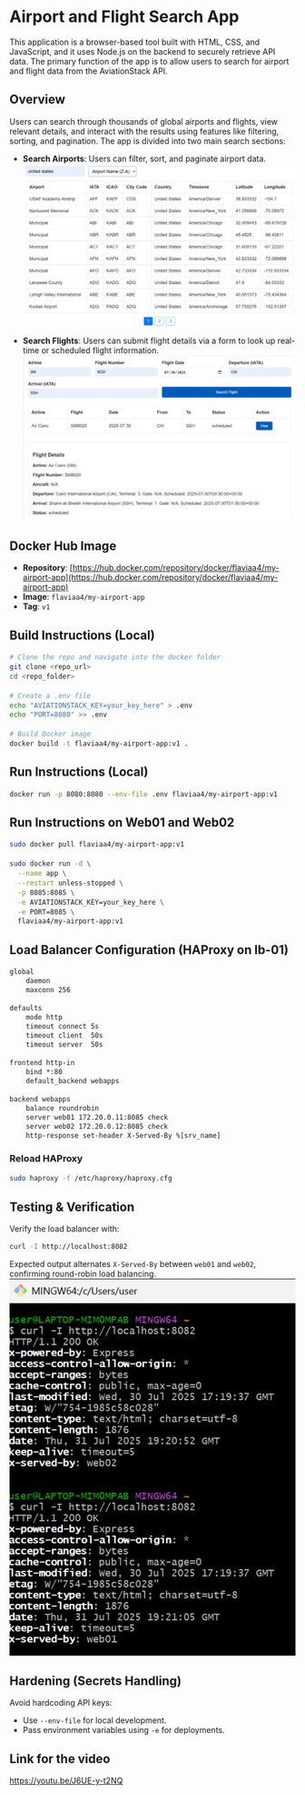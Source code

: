 
# Airport and Flight Search App

This application is a browser-based tool built with HTML, CSS, and JavaScript, and it uses Node.js on the backend to securely retrieve API data. The primary function of the app is to allow users to search for airport and flight data from the AviationStack API.

## Overview

Users can search through thousands of global airports and flights, view relevant details, and interact with the results using features like filtering, sorting, and pagination. The app is divided into two main search sections:
- **Search Airports**: Users can filter, sort, and paginate airport data.
![alt text](image-1.png)

- **Search Flights**: Users can submit flight details via a form to look up real-time or scheduled flight information.
![alt text](image-2.png)

## Docker Hub Image

- **Repository**: [https://hub.docker.com/repository/docker/flaviaa4/my-airport-app](https://hub.docker.com/repository/docker/flaviaa4/my-airport-app)
- **Image**: `flaviaa4/my-airport-app`
- **Tag**: `v1`

## Build Instructions (Local)

```bash
# Clone the repo and navigate into the docker folder
git clone <repo_url>
cd <repo_folder>

# Create a .env file
echo "AVIATIONSTACK_KEY=your_key_here" > .env
echo "PORT=8080" >> .env

# Build Docker image
docker build -t flaviaa4/my-airport-app:v1 .
```

## Run Instructions (Local)

```bash
docker run -p 8080:8080 --env-file .env flaviaa4/my-airport-app:v1
```

## Run Instructions on Web01 and Web02

```bash
sudo docker pull flaviaa4/my-airport-app:v1

sudo docker run -d \
  --name app \
  --restart unless-stopped \
  -p 8085:8085 \
  -e AVIATIONSTACK_KEY=your_key_here \
  -e PORT=8085 \
  flaviaa4/my-airport-app:v1
```

## Load Balancer Configuration (HAProxy on lb-01)

```haproxy
global
    daemon
    maxconn 256

defaults
    mode http
    timeout connect 5s
    timeout client  50s
    timeout server  50s

frontend http-in
    bind *:80
    default_backend webapps

backend webapps
    balance roundrobin
    server web01 172.20.0.11:8085 check
    server web02 172.20.0.12:8085 check
    http-response set-header X-Served-By %[srv_name]
```

### Reload HAProxy

```bash
sudo haproxy -f /etc/haproxy/haproxy.cfg
```

## Testing & Verification

Verify the load balancer with:

```bash
curl -I http://localhost:8082
```

Expected output alternates `X-Served-By` between `web01` and `web02`, confirming round-robin load balancing.
![alt text](image.png)

## Hardening (Secrets Handling)

Avoid hardcoding API keys:
- Use `--env-file` for local development.
- Pass environment variables using `-e` for deployments.

## Link for the video

https://youtu.be/J6UE-y-t2NQ
